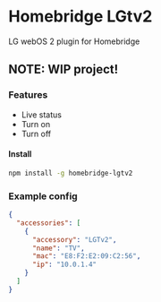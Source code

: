 # Homebridge LGtv2
LG webOS 2 plugin for Homebridge

## NOTE: WIP project!

### Features
* Live status
* Turn on
* Turn off

#### Install
```bash
npm install -g homebridge-lgtv2
```

### Example config
```json
{
  "accessories": [
    {
      "accessory": "LGTv2",
      "name": "TV",
      "mac": "E8:F2:E2:09:C2:56",
      "ip": "10.0.1.4"
    }
  ]
}
```
